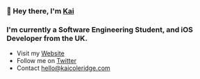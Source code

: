 ### 👋 Hey there, I'm [Kai](https://kaicoleridge.com)

### I'm currently a Software Engineering Student, and iOS Developer from the UK.
- Visit my [Website](https://kaicoleridge.com)
- Follow me on [Twitter](https://twitter.com/kaicoleridge)
- Contact hello@kaicoleridge.com







